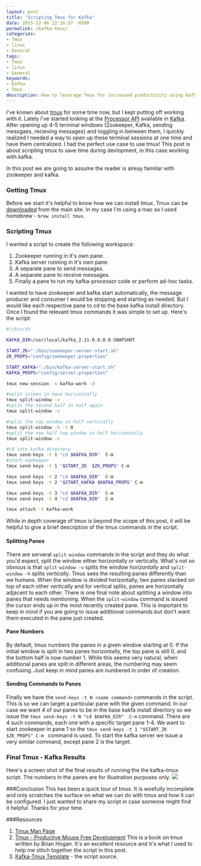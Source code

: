 ```yaml
---
layout: post
title: "Scripting Tmux for Kafka"
date: 2015-12-06 22:16:57 -0500
permalink: /kafka-tmux/
categories: 
- Tmux
- linux
- General
tags: 
- Tmux
- linux
- General
keywords:
- Kafka
- Tmux 
description: How to leverage Tmux for increased productivity using Kafka as an example.
---
```

I've known about [tmux](https://tmux.github.io/) for some time now, but I kept putting off working with it. Lately I've started looking at the [Processor API](https://cwiki.apache.org/confluence/display/KAFKA/KIP-28+-+Add+a+processor+client) available in [Kafka](http://kafka.apache.org/).  After opening up 4-5 terminal windows (Zookeeper, Kafka, sending messgaes, recieving messages) and toggling in between them, I quickly realized I needed a way to open up these terminal sessions at one time and have them centralized. I had the perfect use case to use tmux!  This post is about scripting tmux to save time during devlopment, in this case working with kafka.  

<!-- more -->
In this post we are going to assume the reader is alreay familiar with zookeeper and kafka.
### Getting Tmux
Before we start it's helpful to know how we can install tmux.  Tmux can be [downloaded](https://github.com/tmux/tmux/releases/download/2.1/tmux-2.1.tar.gz) from the main site.  In my case I'm using a mac so I used homebrew - `brew install tmux`.


### Scripting Tmux
I wanted a script to create the following workspace:

1.  Zookeeper running in it's own pane.
2.  Kafka server running in it's own pane.
3.  A separate pane to send messages.
4.  A separate pane to receive messages.
5.  Finally a pane to run my kafka-processor code or perform ad-hoc tasks.

I wanted to have zookeeper and kafka start automatically, the message producer and consumer I would be stopping and starting as needed. But I would like each respective pane to cd to the base kafka install directory.  Once I found the relevant tmux commands it was simple to set up.  Here's the script:
```bash Kafka Tmux Script
#!/bin/sh

KAFKA_DIR=/usr/local/kafka_2.11-0.9.0.0-SNAPSHOT

START_ZK="./bin/zookeeper-server-start.sh"
ZK_PROPS="config/zookeeper.properties"

START_KAFKA="./bin/kafka-server-start.sh"
KAFKA_PROPS="config/server.properties"

tmux new-session -s kafka-work -d

#split screen in have horizontally
tmux split-window -v 
#split the second half in half again
tmux split-window -v 

#split the top window in half vertically
tmux split-window -h -t 0
#split the new half top window in half horizontally
tmux split-window -v 

#cd into kafka directory
tmux send-keys -t 1 "cd $KAFKA_DIR"  C-m
#start zookeeper
tmux send-keys -t 1 "$START_ZK  $ZK_PROPS" C-m 

tmux send-keys -t 2 "cd $KAFKA_DIR"  C-m
tmux send-keys -t 2 "$START_KAFKA $KAFKA_PROPS" C-m 

tmux send-keys -t 3 "cd $KAFKA_DIR"  C-m
tmux send-keys -t 4 "cd $KAFKA_DIR"  C-m

tmux attach -t kafka-work
```
While in depth coverage of tmux is beyond the scope of this post, it will be helpful to give a brief description of the tmux commands in the script.

#### Splitting Panes
There are serveral `split-window` commands in the script and they do what you'd expect, split the window either horizontally or vertically.  What's not so obvious is that `split-window -v` splits the window *horizontally* and `split-window -h` splits *vertically*.  Tmux sees the resulting panes differently than we humans.  When the window is divided horizontally, two panes stacked on top of each other *vertically* and for vertical splits, panes are horizontally adjacent to each other.  There is one final note about splitting a window into panes that needs mentioning.  When the `split-window` command is issued the cursor ends up in the most recently created pane.  This is important to keep in mind if you are going to issue additional commands but don't want them executed in the pane just created.

#### Pane Numbers
By default, tmux numbers the panes in a given window starting at 0.  If the initial window is split in two panes horizontally, the top pane is still 0, and the bottom half is now number 1.  While this seems very natural, when additional panes are split in different areas, the numbering may seem confusing. Just keep in mind panes are numbered in order of creation.

#### Sending Commands to Panes
Finally we have the `send-keys -t N <some command>` commands in the script.  This is so we can target a particular pane with the given command.  In our case we want 4 of our panes to be in the base kakfa install directory so we issue the `tmux send-keys -t N "cd $KAFKA_DIR"  C-m` command.  There are 4 such commands, each one with a specific target pane 1-4. We want to start zookeeper in pane 1 so the `tmux send-keys -t 1 "$START_ZK  $ZK_PROPS" C-m ` command is used.  To start the kafka server we issue a very similar command, except pane 2 is the target.

### Final Tmux - Kafka Results
Here's a screen shot of the final results of running the the kafka-tmux script.  The numbers in the panes are for illustration purposes only.
<img class="center" src="{{ site.media_url }}/images/kafka-tmux.png" /> 

###Conclusion
This has been a quick tour of tmux.  It is woefully incomplete and only scratches the surface on what we can do with tmux and how it can be configured. I just wanted to share my script in case someone might find it helpful.   Thanks for your time.

###Resources

1.  [Tmux Man Page](http://www.openbsd.org/cgi-bin/man.cgi/OpenBSD-current/man1/tmux.1?query=tmux&sec=1)
2.   [Tmux - Productive Mouse Free Development](https://pragprog.com/book/bhtmux/tmux) This is a book on tmux written by Brian Hogan.  It's an excellent resource and it's what I used to help me stitch together the script in this post.
3.   [Kafka-Tmux Template](https://gist.github.com/bbejeck/0ed144c047763702a042) - the script source.